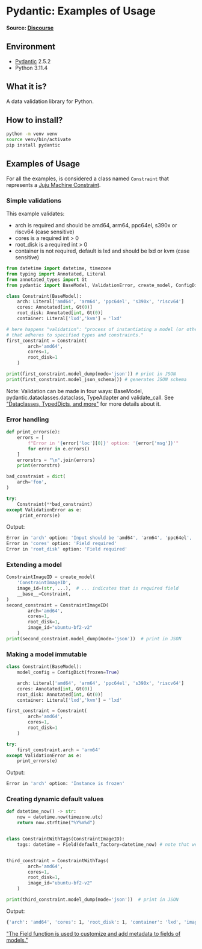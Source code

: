 # Pydantic: Examples of Usage
**Source: [Discourse](https://discourse.canonical.com/t/pydantic-examples-of-usage/2800)**

## Environment
* [Pydantic](https://docs.pydantic.dev/latest/) 2.5.2
* Python 3.11.4

## What it is?
A data validation library for Python.

## How to install?
```bash
python -m venv venv
source venv/bin/activate
pip install pydantic 
```

## Examples of Usage

For all the examples, is considered a class named `Constraint` that represents a [Juju Machine Constraint](https://juju.is/docs/juju/constraint).

### Simple validations

This example validates:
- arch is required and should be amd64, arm64, ppc64el, s390x or riscv64 (case sensitive)
- cores is a required int > 0
- root_disk is a required int > 0
- container is not required, default is lxd and should be lxd or kvm (case sensitive)

```python
from datetime import datetime, timezone
from typing import Annotated, Literal
from annotated_types import Gt
from pydantic import BaseModel, ValidationError, create_model, ConfigDict, Field

class Constraint(BaseModel):
    arch: Literal['amd64', 'arm64', 'ppc64el', 's390x', 'riscv64']
    cores: Annotated[int, Gt(0)]
    root_disk: Annotated[int, Gt(0)]
    container: Literal['lxd','kvm'] = 'lxd'

# here happens "validation": "process of instantiating a model (or other type)
# that adheres to specified types and constraints."
first_constraint = Constraint(
        arch='amd64',
        cores=1,
        root_disk=1
    )

print(first_constraint.model_dump(mode='json')) # print in JSON
print(first_constraint.model_json_schema()) # generates JSON schema
```

Note: Validation can be made in four ways: BaseModel, pydantic.dataclasses.dataclass, TypeAdapter and validate_call. See ["Dataclasses, TypedDicts, and more"](https://docs.pydantic.dev/latest/why/#typeddict) for more details about it.

### Error handling

```python
def print_errors(e):
    errors = [
        f"Error in '{error['loc'][0]}' option: '{error['msg']}'"
        for error in e.errors()
    ]
    errorstrs = "\n".join(errors)
    print(errorstrs)

bad_constraint = dict(
    arch='foo',
)

try:
    Constraint(**bad_constraint)
except ValidationError as e:
     print_errors(e)
```

Output:
```bash
Error in 'arch' option: 'Input should be 'amd64', 'arm64', 'ppc64el', 's390x' or 'riscv64''
Error in 'cores' option: 'Field required'
Error in 'root_disk' option: 'Field required'
```

### Extending a model

```python
ConstraintImageID = create_model(
    'ConstraintImageID',
    image_id=(str, ...),  # ... indicates that is required field
    __base__=Constraint,
)
second_constraint = ConstraintImageID(
        arch='amd64',
        cores=1,
        root_disk=1,
        image_id="ubuntu-bf2-v2"
    )
print(second_constraint.model_dump(mode='json'))  # print in JSON
```

### Making a model immutable

```python
class Constraint(BaseModel):
    model_config = ConfigDict(frozen=True)

    arch: Literal['amd64', 'arm64', 'ppc64el', 's390x', 'riscv64']
    cores: Annotated[int, Gt(0)]
    root_disk: Annotated[int, Gt(0)]
    container: Literal['lxd','kvm'] = 'lxd'

first_constraint = Constraint(
        arch='amd64',
        cores=1,
        root_disk=1
    )

try:
    first_constraint.arch = 'arm64'
except ValidationError as e:
    print_errors(e)
```

Output:
```bash
Error in 'arch' option: 'Instance is frozen'
```

### Creating dynamic default values

```python
def datetime_now() -> str:
    now = datetime.now(timezone.utc)
    return now.strftime("%Y%m%d")


class ConstraintWithTags(ConstraintImageID):
    tags: datetime = Field(default_factory=datetime_now) # note that we are using Field now


third_constraint = ConstraintWithTags(
        arch='amd64',
        cores=1,
        root_disk=1,
        image_id="ubuntu-bf2-v2"
    )

print(third_constraint.model_dump(mode='json'))  # print in JSON
```

Output:
```bash
{'arch': 'amd64', 'cores': 1, 'root_disk': 1, 'container': 'lxd', 'image_id': 'ubuntu-bf2-v2', 'tags': '20231206'}
```

["The Field function is used to customize and add metadata to fields of models."](https://docs.pydantic.dev/latest/concepts/fields/)


